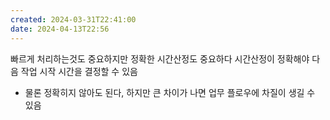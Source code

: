 ```yaml
---
created: 2024-03-31T22:41:00
date: 2024-04-13T22:56
---
```

빠르게 처리하는것도 중요하지만
정확한 시간산정도 중요하다
시간산정이 정확해야 다음 작업 시작 시간을 결정할 수 있음
- 물론 정확히지 않아도 된다, 하지만 큰 차이가 나면 업무 플로우에 차질이 생길 수 있음